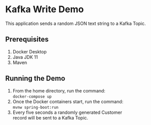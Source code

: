 # Kafka Write Demo
This application sends a random JSON text string to a Kafka Topic.

## Prerequisites
1. Docker Desktop
2. Java JDK 11
3. Maven

## Running the Demo
1. From the home directory, run the command: \
   `docker-compose up`
2. Once the Docker containers start, run the command: \
   `mvnw spring-boot:run`
3. Every five seconds a randomly generated Customer \
   record will be sent to a Kafka Topic.
